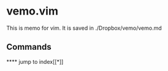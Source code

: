 # vemo.vim   
This is memo for vim. It is saved in ./Dropbox/vemo/vemo.md

## Commands     
<C-j>**** jump to index[[*]]
